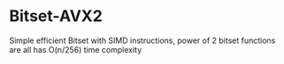 # Bitset-AVX2
Simple efficient Bitset with SIMD instructions, power of 2 bitset functions are all has O(n/256) time complexity
